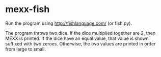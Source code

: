 # mexx-fish
Run the program using http://fishlanguage.com/ (or fish.py).

The program throws two dice. If the dice multiplied together are 2, then MEXX is printed. If the dice have an equal value, that value is shown suffixed with two zeroes. Otherwise, the two values are printed in order from large to small.
